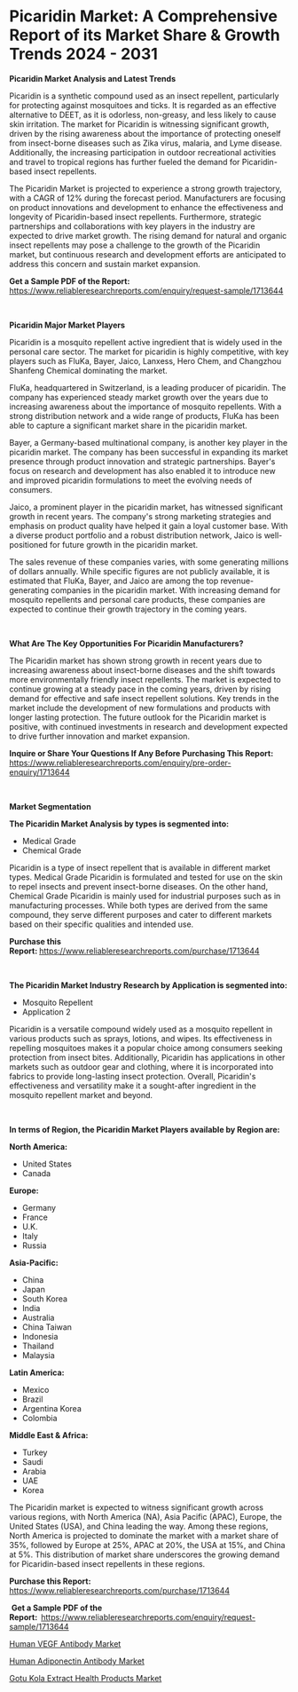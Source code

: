 <p><h1>Picaridin Market: A Comprehensive Report of its Market Share & Growth Trends 2024 - 2031</h1></p><p><strong>Picaridin Market Analysis and Latest Trends</strong></p>
<p><p>Picaridin is a synthetic compound used as an insect repellent, particularly for protecting against mosquitoes and ticks. It is regarded as an effective alternative to DEET, as it is odorless, non-greasy, and less likely to cause skin irritation. The market for Picaridin is witnessing significant growth, driven by the rising awareness about the importance of protecting oneself from insect-borne diseases such as Zika virus, malaria, and Lyme disease. Additionally, the increasing participation in outdoor recreational activities and travel to tropical regions has further fueled the demand for Picaridin-based insect repellents.</p><p>The Picaridin Market is projected to experience a strong growth trajectory, with a CAGR of 12% during the forecast period. Manufacturers are focusing on product innovations and development to enhance the effectiveness and longevity of Picaridin-based insect repellents. Furthermore, strategic partnerships and collaborations with key players in the industry are expected to drive market growth. The rising demand for natural and organic insect repellents may pose a challenge to the growth of the Picaridin market, but continuous research and development efforts are anticipated to address this concern and sustain market expansion.</p></p>
<p><strong>Get a Sample PDF of the Report:&nbsp;</strong> <a href="https://www.reliableresearchreports.com/enquiry/request-sample/1713644">https://www.reliableresearchreports.com/enquiry/request-sample/1713644</a></p>
<p>&nbsp;</p>
<p><strong>Picaridin Major Market Players</strong></p>
<p><p>Picaridin is a mosquito repellent active ingredient that is widely used in the personal care sector. The market for picaridin is highly competitive, with key players such as FluKa, Bayer, Jaico, Lanxess, Hero Chem, and Changzhou Shanfeng Chemical dominating the market.</p><p>FluKa, headquartered in Switzerland, is a leading producer of picaridin. The company has experienced steady market growth over the years due to increasing awareness about the importance of mosquito repellents. With a strong distribution network and a wide range of products, FluKa has been able to capture a significant market share in the picaridin market.</p><p>Bayer, a Germany-based multinational company, is another key player in the picaridin market. The company has been successful in expanding its market presence through product innovation and strategic partnerships. Bayer's focus on research and development has also enabled it to introduce new and improved picaridin formulations to meet the evolving needs of consumers.</p><p>Jaico, a prominent player in the picaridin market, has witnessed significant growth in recent years. The company's strong marketing strategies and emphasis on product quality have helped it gain a loyal customer base. With a diverse product portfolio and a robust distribution network, Jaico is well-positioned for future growth in the picaridin market.</p><p>The sales revenue of these companies varies, with some generating millions of dollars annually. While specific figures are not publicly available, it is estimated that FluKa, Bayer, and Jaico are among the top revenue-generating companies in the picaridin market. With increasing demand for mosquito repellents and personal care products, these companies are expected to continue their growth trajectory in the coming years.</p></p>
<p>&nbsp;</p>
<p><strong>What Are The Key Opportunities For Picaridin Manufacturers?</strong></p>
<p><p>The Picaridin market has shown strong growth in recent years due to increasing awareness about insect-borne diseases and the shift towards more environmentally friendly insect repellents. The market is expected to continue growing at a steady pace in the coming years, driven by rising demand for effective and safe insect repellent solutions. Key trends in the market include the development of new formulations and products with longer lasting protection. The future outlook for the Picaridin market is positive, with continued investments in research and development expected to drive further innovation and market expansion.</p></p>
<p><strong>Inquire or Share Your Questions If Any Before Purchasing This Report:</strong> <a href="https://www.reliableresearchreports.com/enquiry/pre-order-enquiry/1713644">https://www.reliableresearchreports.com/enquiry/pre-order-enquiry/1713644</a></p>
<p>&nbsp;</p>
<p><strong>Market Segmentation</strong></p>
<p><strong>The Picaridin Market Analysis by types is segmented into:</strong></p>
<p><ul><li>Medical Grade</li><li>Chemical Grade</li></ul></p>
<p><p>Picaridin is a type of insect repellent that is available in different market types. Medical Grade Picaridin is formulated and tested for use on the skin to repel insects and prevent insect-borne diseases. On the other hand, Chemical Grade Picaridin is mainly used for industrial purposes such as in manufacturing processes. While both types are derived from the same compound, they serve different purposes and cater to different markets based on their specific qualities and intended use.</p></p>
<p><strong>Purchase this Report:&nbsp;</strong><a href="https://www.reliableresearchreports.com/purchase/1713644">https://www.reliableresearchreports.com/purchase/1713644</a></p>
<p>&nbsp;</p>
<p><strong>The Picaridin Market Industry Research by Application is segmented into:</strong></p>
<p><ul><li>Mosquito Repellent</li><li>Application 2</li></ul></p>
<p><p>Picaridin is a versatile compound widely used as a mosquito repellent in various products such as sprays, lotions, and wipes. Its effectiveness in repelling mosquitoes makes it a popular choice among consumers seeking protection from insect bites. Additionally, Picaridin has applications in other markets such as outdoor gear and clothing, where it is incorporated into fabrics to provide long-lasting insect protection. Overall, Picaridin's effectiveness and versatility make it a sought-after ingredient in the mosquito repellent market and beyond.</p></p>
<p>&nbsp;</p>
<p><strong>In terms of Region, the Picaridin Market Players available by Region are:</strong></p>
<p>
    <p> <strong> North America: </strong>
        <ul>
            <li>United States</li>
            <li>Canada</li>
        </ul>
        </p> 
    <p> <strong> Europe: </strong>
        <ul>
            <li>Germany</li>
            <li>France</li>
            <li>U.K.</li>
            <li>Italy</li>
            <li>Russia</li>
        </ul>
        </p> 
    <p> <strong> Asia-Pacific: </strong>
        <ul>
            <li>China</li>
            <li>Japan</li>
            <li>South Korea</li>
            <li>India</li>
            <li>Australia</li>
            <li>China Taiwan</li>
            <li>Indonesia</li>
            <li>Thailand</li>
            <li>Malaysia</li>
        </ul>
        </p> 
    <p> <strong> Latin America: </strong>
        <ul>
            <li>Mexico</li>
            <li>Brazil</li>
            <li>Argentina Korea</li>
            <li>Colombia</li>
        </ul>
        </p> 
    <p> <strong> Middle East & Africa: </strong>
        <ul>
            <li>Turkey</li>
            <li>Saudi</li>
            <li>Arabia</li>
            <li>UAE</li>
            <li>Korea</li>
        </ul>
    </p>
    </p>
<p><p>The Picaridin market is expected to witness significant growth across various regions, with North America (NA), Asia Pacific (APAC), Europe, the United States (USA), and China leading the way. Among these regions, North America is projected to dominate the market with a market share of 35%, followed by Europe at 25%, APAC at 20%, the USA at 15%, and China at 5%. This distribution of market share underscores the growing demand for Picaridin-based insect repellents in these regions.</p></p>
<p><strong>Purchase this Report: </strong><a href="https://www.reliableresearchreports.com/purchase/1713644">https://www.reliableresearchreports.com/purchase/1713644</a></p>
<p>&nbsp;<strong>Get a Sample PDF of the Report:&nbsp;&nbsp;</strong><a href="https://www.reliableresearchreports.com/enquiry/request-sample/1713644">https://www.reliableresearchreports.com/enquiry/request-sample/1713644</a></p>
<p><strong></strong></p>
<p><p><a href="https://view.publitas.com/reportprime-1/human-vegf-antibody-market-challenges-opportunities-and-growth-drivers-and-major-market-players-forecasted-for-period-from-2024-2031/">Human VEGF Antibody Market</a></p><p><a href="https://view.publitas.com/reportprime-1/human-adiponectin-antibody-market-size-share-trends-analysis-report-by-material-by-type-by-end-user-by-region-and-segment-forecasts-2024-2031/">Human Adiponectin Antibody Market</a></p><p><a href="https://view.publitas.com/reportprime-1/gotu-kola-extract-health-products-market-analysis-and-market-size-global-industry-overview-market-segmentation-and-forecast-2024-to-2031/">Gotu Kola Extract Health Products Market</a></p></p>